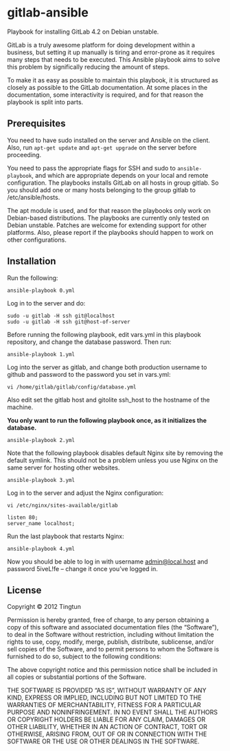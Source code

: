 # gitlab-ansible

Playbook for installing GitLab 4.2 on Debian unstable.

GitLab is a truly awesome platform for doing development within a business, but setting it up manually is tiring and error-prone as it requires many steps that needs to be executed. This Ansible playbook aims to solve this problem by significally reducing the amount of steps.

To make it as easy as possible to maintain this playbook, it is structured as closely as possible to the GitLab documentation. At some places in the documentation, some interactivity is required, and for that reason the playbook is split into parts.

## Prerequisites
You need to have sudo installed on the server and Ansible on the client. Also, run `apt-get update` and `apt-get upgrade` on the server before proceeding.

You need to pass the appropriate flags for SSH and sudo to `ansible-playbook`, and which are appropriate depends on your local and remote configuration. The playbooks installs GitLab on all hosts in group gitlab. So you should add one or many hosts belonging to the group gitlab to /etc/ansible/hosts.

The apt module is used, and for that reason the playbooks only work on Debian-based distributions. The playbooks are currently only tested on Debian unstable. Patches are welcome for extending support for other platforms. Also, please report if the playbooks should happen to work on other configurations.

## Installation
Run the following:

    ansible-playbook 0.yml

Log in to the server and do:

    sudo -u gitlab -H ssh git@localhost
    sudo -u gitlab -H ssh git@host-of-server

Before running the following playbook, edit vars.yml in this playbook repository, and change the database password. Then run:

    ansible-playbook 1.yml

Log into the server as gitlab, and change both production username to github and password to the password you set in vars.yml:

    vi /home/gitlab/gitlab/config/database.yml

Also edit set the gitlab host and gitolite ssh_host to the hostname of the machine.

**You only want to run the following playbook once, as it initializes the database.**

    ansible-playbook 2.yml

Note that the following playbook disables default Nginx site by removing the default symlink. This should not be a problem unless you use Nginx on the same server for hosting other websites.

    ansible-playbook 3.yml

Log in to the server and adjust the Nginx configuration:

    vi /etc/nginx/sites-available/gitlab

    listen 80;
    server_name localhost;

Run the last playbook that restarts Nginx:

    ansible-playbook 4.yml

Now you should be able to log in with username admin@local.host and password 5iveL!fe – change it once you’ve logged in.

## License
Copyright © 2012 Tingtun

Permission is hereby granted, free of charge, to any person obtaining a copy of this software and associated documentation files (the “Software”), to deal in the Software without restriction, including without limitation the rights to use, copy, modify, merge, publish, distribute, sublicense, and/or sell copies of the Software, and to permit persons to whom the Software is furnished to do so, subject to the following conditions:

The above copyright notice and this permission notice shall be included in all copies or substantial portions of the Software.

THE SOFTWARE IS PROVIDED “AS IS”, WITHOUT WARRANTY OF ANY KIND, EXPRESS OR IMPLIED, INCLUDING BUT NOT LIMITED TO THE WARRANTIES OF MERCHANTABILITY, FITNESS FOR A PARTICULAR PURPOSE AND NONINFRINGEMENT. IN NO EVENT SHALL THE AUTHORS OR COPYRIGHT HOLDERS BE LIABLE FOR ANY CLAIM, DAMAGES OR OTHER LIABILITY, WHETHER IN AN ACTION OF CONTRACT, TORT OR OTHERWISE, ARISING FROM, OUT OF OR IN CONNECTION WITH THE SOFTWARE OR THE USE OR OTHER DEALINGS IN THE SOFTWARE.
